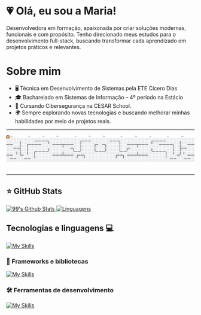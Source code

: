 # 💗 Olá, eu sou a Maria!
<p align="left">
  Desenvolvedora em formação, apaixonada por criar soluções modernas, funcionais e com propósito.
Tenho direcionado meus estudos para o desenvolvimento full-stack, buscando transformar cada aprendizado em projetos práticos e relevantes. 
</p> 

# Sobre mim

- 🖥️ Técnica em Desenvolvimento de Sistemas pela ETE Cícero Dias
- 🎓 Bacharelado em Sistemas de Informação – 4º período na Estácio
- 🔐 Cursando Cibersegurança na CESAR School.
- 🌍 Sempre explorando novas tecnologias e buscando melhorar minhas habilidades por meio de projetos reais.

---
<picture>
  <source media="(prefers-color-scheme: dark)" srcset="https://raw.githubusercontent.com/m4riah/m4riah/output/pacman-contribution-graph-dark.svg">
  <source media="(prefers-color-scheme: light)" srcset="https://raw.githubusercontent.com/m4riah/m4riah/output/pacman-contribution-graph.svg">
  <img alt="Pac-Man contribution graph" src="https://raw.githubusercontent.com/m4riah/m4riah/output/pacman-contribution-graph.svg">
</picture>

###
---

## ⭐ GitHub Stats
  <a href="https://github.com/m4riah">
    <img src="https://github-readme-stats.vercel.app/api?username=m4riah&bg_color=30,F0ABBD,D1B3CF,AFBFE0&title_color=fff&text_color=fff" style="width: 445px; height: auto;" alt="99's Github Stats">
  </a>
  <a href="https://github.com/m4riah">
    <img src="https://github-readme-stats.vercel.app/api/top-langs/?username=m4riah&layout=compact&langs_count=7&theme=default&bg_color=30,F0ABBD,D1B3CF,AFBFE0&title_color=fff&text_color=fff" style="width: 350px; height: auto;" alt="Linguagens">
  </a>



## Tecnologias e linguagens 💻

[![My Skills](https://skillicons.dev/icons?i=html,css,js,java,python,php)](https://skillicons.dev)

### 🚀 Frameworks e bibliotecas
[![My Skills](https://skillicons.dev/icons?i=react,nodejs,spring)](https://skillicons.dev)

### 🛠️ Ferramentas de desenvolvimento
[![My Skills](https://skillicons.dev/icons?i=git,github,figma,vscode)](https://skillicons.dev)
